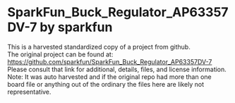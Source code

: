 
# SparkFun_Buck_Regulator_AP63357DV-7 by sparkfun  
This is a harvested standardized copy of a project from github.  
The original project can be found at:  
https://github.com/sparkfun/SparkFun_Buck_Regulator_AP63357DV-7  
Please consult that link for additional, details, files, and license information.  
Note: It was auto harvested and if the original repo had more than one board file or anything out of the ordinary the files here are likely not representative.  
    